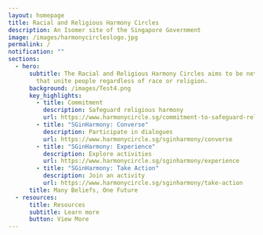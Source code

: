 ```yaml
---
layout: homepage
title: Racial and Religious Harmony Circles
description: An Isomer site of the Singapore Government
image: /images/harmonycircleslogo.jpg
permalink: /
notification: ""
sections:
  - hero:
      subtitle: The Racial and Religious Harmony Circles aims to be networks of trust
        that unite people regardless of race or religion.
      background: /images/Test4.png
      key_highlights:
        - title: Commitment
          description: Safeguard religious harmony
          url: https://www.harmonycircle.sg/commitment-to-safeguard-religious-harmony/
        - title: "SGinHarmony: Converse"
          description: Participate in dialogues
          url: https://www.harmonycircle.sg/sginharmony/converse
        - title: "SGinHarmony: Experience"
          description: Explore activities
          url: https://www.harmonycircle.sg/sginharmony/experience
        - title: "SGinHarmony: Take Action"
          description: Join an activity
          url: https://www.harmonycircle.sg/sginharmony/take-action
      title: Many Beliefs, One Future
  - resources:
      title: Resources
      subtitle: Learn more
      button: View More
---
```

